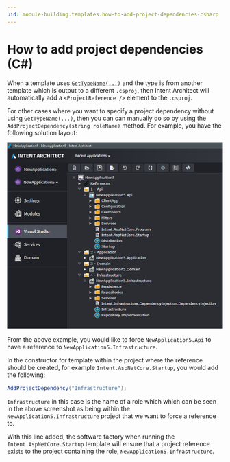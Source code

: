 ```yaml
---
uid: module-building.templates.how-to-add-project-dependencies-csharp
---
```

# How to add project dependencies (C#)

When a template uses [`GetTypeName(...)`](xref:module-building.templates.how-to-get-type-names) and the type is from another template which is output to a different `.csproj`, then Intent Architect will automatically add a `<ProjectReference />` element to the `.csproj`.

For other cases where you want to specify a project dependency without using `GetTypeName(...)`, then you can can manually do so by using the `AddProjectDependency(string roleName)` method. For example, you have the following solution layout:

![Example solution layout](images/sample-solution.png)

From the above example, you would like to force `NewApplication5.Api` to have a reference to `NewApplication5.Infrastructure`.

In the constructor for template within the project where the reference should be created, for example `Intent.AspNetCore.Startup`, you would add the following:

```csharp
AddProjectDependency("Infrastructure");
```

`Infrastructure` in this case is the name of a role which which can be seen in the above screenshot as being within the `NewApplication5.Infrastructure` project that we want to force a reference to.

With this line added, the software factory when running the `Intent.AspNetCore.Startup` template will ensure that a project reference exists to the project containing the role, `NewApplication5.Infrastructure`.

